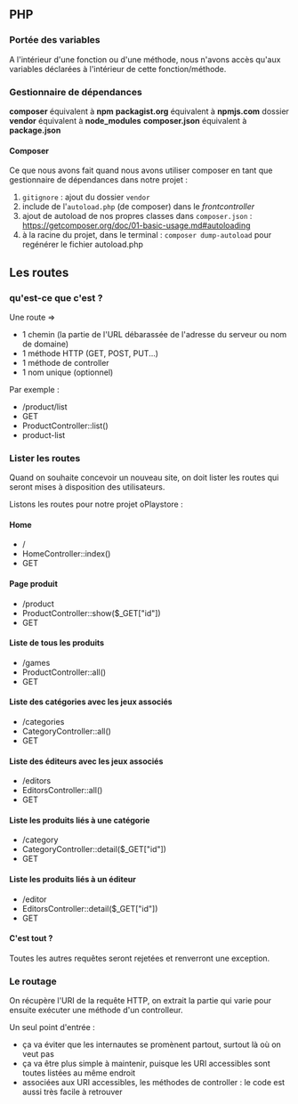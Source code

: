 ## PHP

### Portée des variables

A l'intérieur d'une fonction ou d'une méthode, nous n'avons accès qu'aux variables déclarées à l'intérieur de cette fonction/méthode.

### Gestionnaire de dépendances

__composer__ équivalent à __npm__
__packagist.org__ équivalent à __npmjs.com__
dossier __vendor__ équivalent à __node_modules__
__composer.json__ équivalent à __package.json__

#### Composer

Ce que nous avons fait quand nous avons utiliser composer en tant que gestionnaire de dépendances dans notre projet : 

1. `gitignore` : ajout du dossier `vendor`
2. include de l'`autoload.php` (de composer) dans le _frontcontroller_
3. ajout de autoload de nos propres classes dans `composer.json` : https://getcomposer.org/doc/01-basic-usage.md#autoloading
4. à la racine du projet, dans le terminal : `composer dump-autoload` pour regénérer le fichier autoload.php


## Les routes

### qu'est-ce que c'est ?

Une route =>

- 1 chemin (la partie de l'URL débarassée de l'adresse du serveur ou nom de domaine)
- 1 méthode HTTP (GET, POST, PUT...)
- 1 méthode de controller
- 1 nom unique (optionnel)

Par exemple : 

- /product/list
- GET
- ProductController::list()
- product-list

### Lister les routes

Quand on souhaite concevoir un nouveau site, on doit lister les routes qui seront mises à disposition des utilisateurs.

Listons les routes pour notre projet oPlaystore : 

#### Home

- /
- HomeController::index()
- GET

#### Page produit

- /product
- ProductController::show($_GET["id"])
- GET

#### Liste de tous les produits

- /games
- ProductController::all()
- GET

#### Liste des catégories avec les jeux associés

- /categories
- CategoryController::all()
- GET

#### Liste des éditeurs avec les jeux associés

- /editors
- EditorsController::all()
- GET

#### Liste les produits liés à une catégorie

- /category
- CategoryController::detail($_GET["id"])
- GET

#### Liste les produits liés à un éditeur

- /editor
- EditorsController::detail($_GET["id"])
- GET

#### C'est tout ?

Toutes les autres requêtes seront rejetées et renverront une exception.

### Le routage

On récupère l'URI de la requête HTTP, on extrait la partie qui varie pour ensuite exécuter une méthode d'un controlleur.

Un seul point d'entrée :

- ça va éviter que les internautes se promènent partout, surtout là où on veut pas
- ça va être plus simple à maintenir, puisque les URI accessibles sont toutes listées au même endroit
- associées aux URI accessibles, les méthodes de controller : le code est aussi très facile à retrouver

